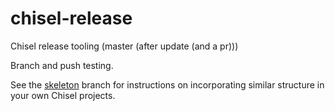 # chisel-release

Chisel release tooling (master (after update (and a pr)))

Branch and push testing.

See the [skeleton](https://github.com/ucb-bar/chisel-release/tree/skeleton) branch
for instructions on incorporating similar structure in your own Chisel projects.
